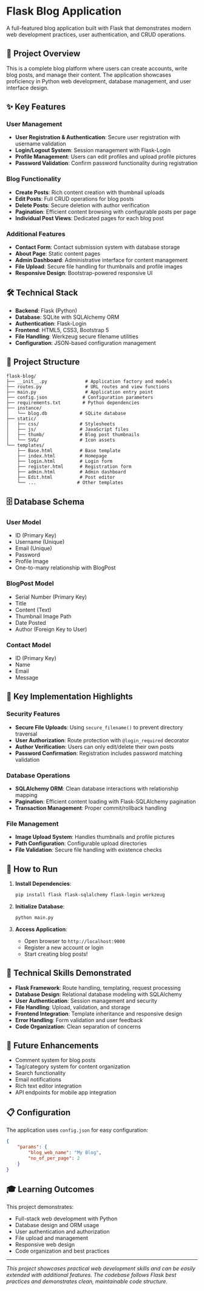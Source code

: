 
# Flask Blog Application

A full-featured blog application built with Flask that demonstrates modern web development practices, user authentication, and CRUD operations.

## 🚀 Project Overview

This is a complete blog platform where users can create accounts, write blog posts, and manage their content. The application showcases proficiency in Python web development, database management, and user interface design.

## ✨ Key Features

### User Management
- **User Registration & Authentication**: Secure user registration with username validation
- **Login/Logout System**: Session management with Flask-Login
- **Profile Management**: Users can edit profiles and upload profile pictures
- **Password Validation**: Confirm password functionality during registration

### Blog Functionality
- **Create Posts**: Rich content creation with thumbnail uploads
- **Edit Posts**: Full CRUD operations for blog posts
- **Delete Posts**: Secure deletion with author verification
- **Pagination**: Efficient content browsing with configurable posts per page
- **Individual Post Views**: Dedicated pages for each blog post

### Additional Features
- **Contact Form**: Contact submission system with database storage
- **About Page**: Static content pages
- **Admin Dashboard**: Administrative interface for content management
- **File Upload**: Secure file handling for thumbnails and profile images
- **Responsive Design**: Bootstrap-powered responsive UI

## 🛠 Technical Stack

- **Backend**: Flask (Python)
- **Database**: SQLite with SQLAlchemy ORM
- **Authentication**: Flask-Login
- **Frontend**: HTML5, CSS3, Bootstrap 5
- **File Handling**: Werkzeug secure filename utilities
- **Configuration**: JSON-based configuration management

## 📁 Project Structure

```
flask-blog/
├── __init__.py              # Application factory and models
├── routes.py                # URL routes and view functions
├── main.py                  # Application entry point
├── config.json             # Configuration parameters
├── requirements.txt        # Python dependencies
├── instance/
│   └── blog.db            # SQLite database
├── static/
│   ├── css/               # Stylesheets
│   ├── js/                # JavaScript files
│   ├── thumb/             # Blog post thumbnails
│   └── SVG/               # Icon assets
└── templates/
    ├── Base.html          # Base template
    ├── index.html         # Homepage
    ├── login.html         # Login form
    ├── register.html      # Registration form
    ├── admin.html         # Admin dashboard
    ├── Edit.html          # Post editor
    └── ...               # Other templates
```

## 🗄 Database Schema

### User Model
- ID (Primary Key)
- Username (Unique)
- Email (Unique)
- Password
- Profile Image
- One-to-many relationship with BlogPost

### BlogPost Model
- Serial Number (Primary Key)
- Title
- Content (Text)
- Thumbnail Image Path
- Date Posted
- Author (Foreign Key to User)

### Contact Model
- ID (Primary Key)
- Name
- Email
- Message

## 🔧 Key Implementation Highlights

### Security Features
- **Secure File Uploads**: Using `secure_filename()` to prevent directory traversal
- **User Authorization**: Route protection with `@login_required` decorator
- **Author Verification**: Users can only edit/delete their own posts
- **Password Confirmation**: Registration includes password matching validation

### Database Operations
- **SQLAlchemy ORM**: Clean database interactions with relationship mapping
- **Pagination**: Efficient content loading with Flask-SQLAlchemy pagination
- **Transaction Management**: Proper commit/rollback handling

### File Management
- **Image Upload System**: Handles thumbnails and profile pictures
- **Path Configuration**: Configurable upload directories
- **File Validation**: Secure file handling with existence checks

## 🚀 How to Run

1. **Install Dependencies**:
   ```bash
   pip install flask flask-sqlalchemy flask-login werkzeug
   ```

2. **Initialize Database**:
   ```bash
   python main.py
   ```

3. **Access Application**:
   - Open browser to `http://localhost:9000`
   - Register a new account or login
   - Start creating blog posts!

## 🎯 Technical Skills Demonstrated

- **Flask Framework**: Route handling, templating, request processing
- **Database Design**: Relational database modeling with SQLAlchemy
- **User Authentication**: Session management and security
- **File Handling**: Upload, validation, and storage
- **Frontend Integration**: Template inheritance and responsive design
- **Error Handling**: Form validation and user feedback
- **Code Organization**: Clean separation of concerns

## 🔮 Future Enhancements

- Comment system for blog posts
- Tag/category system for content organization
- Search functionality
- Email notifications
- Rich text editor integration
- API endpoints for mobile app integration

## 📋 Configuration

The application uses `config.json` for easy configuration:
```json
{
    "params": {
        "blog_web_name": "My Blog",
        "no_of_per_page": 2
    }
}
```

## 🎓 Learning Outcomes

This project demonstrates:
- Full-stack web development with Python
- Database design and ORM usage
- User authentication and authorization
- File upload and management
- Responsive web design
- Code organization and best practices

---

*This project showcases practical web development skills and can be easily extended with additional features. The codebase follows Flask best practices and demonstrates clean, maintainable code structure.*
